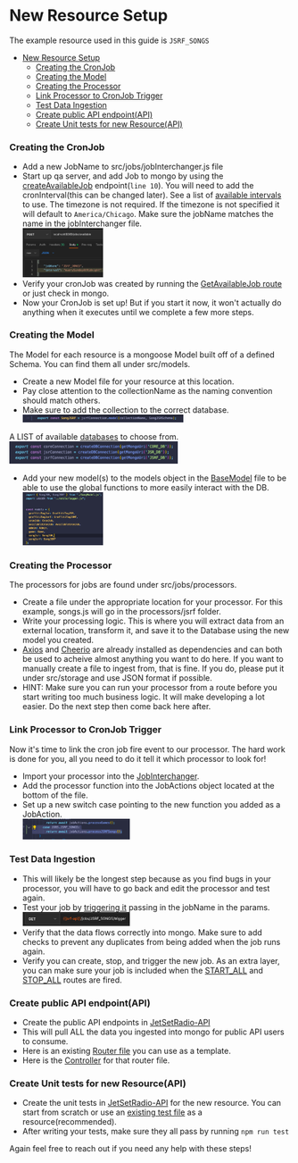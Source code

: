  # New Resource Setup

The example resource used in this guide is ```JSRF_SONGS```

- [New Resource Setup](#new-resource-setup)
    - [Creating the CronJob](#creating-the-cronjob)
    - [Creating the Model](#creating-the-model)
    - [Creating the Processor](#creating-the-processor)
    - [Link Processor to CronJob Trigger](#link-processor-to-cronjob-trigger)
    - [Test Data Ingestion](#test-data-ingestion)
    - [Create public API endpoint(API)](#create-public-api-endpointapi)
    - [Create Unit tests for new Resource(API)](#create-unit-tests-for-new-resourceapi)

### Creating the CronJob

 - Add a new JobName to src/jobs/jobInterchanger.js file <br />
 -  Start up qa server, and add Job to mongo by using the [createAvailableJob](../routes/jobsRouter.js) endpoint(```line 10```). You will need to add the cronInterval(this can be changed later). See a list of [available intervals](./intervals.js) to use. The timezone is not required. If the timezone is not specified it will default to ```America/Chicago```. Make sure the jobName matches the name in the jobInterchanger file. <br />
  <img src="../public/img/postman-available-job.png" width=30% /><br />
 -  Verify your cronJob was created by running the [GetAvailableJob route](../routes/jobsRouter.js) or just check in mongo.
 - Now your CronJob is set up! But if you start it now, it won't actually do anything when it executes until we complete a few more steps.

### Creating the Model

The Model for each resource is a mongoose Model built off of a defined Schema. You can find them all under src/models.

 -  Create a new Model file for your resource at this location.
 -  Pay close attention to the collectionName as the naming convention should match others.
 -  Make sure to add the collection to the correct database.<br />
  <img src="../public/img/correct-database.png" width=60% /><br />

  A LIST of available [databases](../config/db.js) to choose from.<br />
  <img src="../public/img/database-list.png" width=60% /><br />

 - Add your new model(s) to the models object in the [BaseModel](../models/BaseModel.js) file to be able to use the global functions to more easily interact with the DB.<br />
  <img src="../public/img/models.png" width=30% /><br />
  



### Creating the Processor 

The processors for jobs are found under src/jobs/processors. 

 - Create a file under the appropriate location for your processor. For this example, songs.js will go in the processors/jsrf folder.
 -  Write your processing logic. This is where you will extract data from an external location, transform it, and save it to the Database using the new model you created.
 -  [Axios](https://github.com/axios/axios) and [Cheerio](https://github.com/cheeriojs/cheerio) are already installed as dependencies and can both be used to acheive almost anything you want to do here. If you want to manually create a file to ingest from, that is fine. If you do, please put it under src/storage and use JSON format if possible.
 -  HINT: Make sure you can run your processor from a route before you start writing too much business logic. It will make developing a lot easier. Do the next step then come back here after.


### Link Processor to CronJob Trigger

Now it's time to link the cron job fire event to our processor. The hard work is done for you, all you need to do it tell it which processor to look for!

 -  Import your processor into the [JobInterchanger](./jobInterchanger.js).
 -  Add the processor function into the JobActions object located at the bottom of the file.
 -  Set up a new switch case pointing to the new function you added as a JobAction.<br />
  <img src="../public/img/switch-case.png" width=40% /><br />


### Test Data Ingestion

 - This will likely be the longest step because as you find bugs in your processor, you will have to go back and edit the processor and test again.
 - Test your job by [triggering it](../routes/jobsRouter.js) passing in the jobName in the params.<br/>
  <img src="../public/img/postman-trigger-job.png" width=40% /><br />
 - Verify that the data flows correctly into mongo. Make sure to add checks to prevent any duplicates from being added when the job runs again.
 - Verify you can create, stop, and trigger the new job. As an extra layer, you can make sure your job is included when the [START_ALL](../routes/jobsRouter.js) and [STOP_ALL](../routes/jobsRouter.js) routes are fired.


### Create public API endpoint(API)

 - Create the public API endpoints in [JetSetRadio-API](https://github.com/Jet-Set-Radio-API/JetSetRadio-API)
 - This will pull ALL the data you ingested into mongo for public API users to consume.
 - Here is an existing [Router file](https://github.com/Jet-Set-Radio-API/JetSetRadio-API/blob/main/src/routes/characterRouter.js) you can use as a template.
 - Here is the [Controller](https://github.com/Jet-Set-Radio-API/JetSetRadio-API/blob/main/src/controllers/characterController.js) for that router file.

### Create Unit tests for new Resource(API)

 - Create the unit tests in [JetSetRadio-API](https://github.com/Jet-Set-Radio-API/JetSetRadio-API) for the new resource. You can start from scratch or use an [existing test file](https://github.com/Jet-Set-Radio-API/JetSetRadio-API/blob/main/test/characters.test.js) as a resource(recommended).
 - After writing your tests, make sure they all pass by running `npm run test`

Again feel free to reach out if you need any help with these steps! 